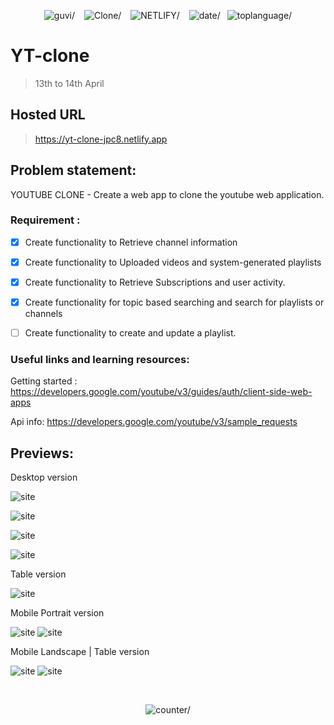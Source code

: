 <p align="center">
   <img src="https://img.shields.io/badge/GUVI-Hackathon-brightgreen?style=flat&logo=gauges" alt=guvi/> &ensp;
   <img src="https://img.shields.io/badge/CLONE-YouTube-red?style=flat&logo=youtube" alt=Clone/> &ensp;
   <img src="https://img.shields.io/netlify/b94e1026-a7fa-44ca-bc94-0348ccbf0205?color=%231dbfa1&label=NETLIFY&logo=netlify" alt=NETLIFY/> &ensp;
   <img src="https://img.shields.io/badge/DATE-14%20April-bf1d8c?logo=google%20calendar" alt=date/>&ensp;
   <img src="https://img.shields.io/github/languages/top/JPC8/YT-clone?color=F7DF1E&logo=javascript" alt=toplanguage/>
  
</p>


# YT-clone
  > 13th to 14th April

## Hosted URL
  > https://yt-clone-jpc8.netlify.app
  
## Problem statement:

YOUTUBE CLONE - Create a web app to clone the youtube web application.

### Requirement :

- [X] Create functionality to Retrieve channel information

- [X] Create functionality to Uploaded videos and system-generated playlists

- [X] Create functionality to Retrieve Subscriptions and user activity.

- [X] Create functionality for topic based searching and search for playlists or channels

- [ ] Create functionality to create and update a playlist.

### Useful links and learning resources:

Getting started : https://developers.google.com/youtube/v3/guides/auth/client-side-web-apps

Api info: https://developers.google.com/youtube/v3/sample_requests

## Previews:

Desktop version

![site](https://github.com/JPC8/YT-clone/blob/main/output/Preview1.png)


![site](https://github.com/JPC8/YT-clone/blob/main/output/Preview3.png)


![site](https://github.com/JPC8/YT-clone/blob/main/output/Preview4.png)


![site](https://github.com/JPC8/YT-clone/blob/main/output/Preview5.png)


Table version

![site](https://github.com/JPC8/YT-clone/blob/main/output/Preview6.png)


Mobile Portrait version

![site](https://github.com/JPC8/YT-clone/blob/main/output/Preview7.png)
![site](https://github.com/JPC8/YT-clone/blob/main/output/Preview8.png)

Mobile Landscape | Table version

![site](https://github.com/JPC8/YT-clone/blob/main/output/Preview9.png)
![site](https://github.com/JPC8/YT-clone/blob/main/output/Preview10.png)

<br>

<p align="center">
   <img src="https://komarev.com/ghpvc/?username=JPC8&color=blue" alt=counter/>
</p>
